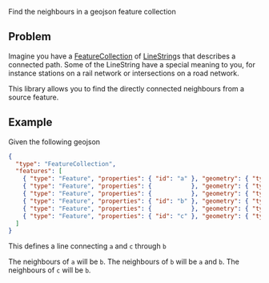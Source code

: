Find the neighbours in a geojson feature collection

## Problem

Imagine you have a [FeatureCollection](https://tools.ietf.org/html/rfc7946#section-3.3) of [LineString](https://tools.ietf.org/html/rfc7946#section-3.1.4)s that describes a connected path.
Some of the LineString have a special meaning to you, for instance stations on a rail network or intersections on a road network.

This library allows you to find the directly connected neighbours from a source feature.

## Example

Given the following geojson

```json
{
  "type": "FeatureCollection",
  "features": [
    { "type": "Feature", "properties": { "id": "a" }, "geometry": { "type": "LineString", "coordinates": [[0, 0], [0, 1]]} },
    { "type": "Feature", "properties": {           }, "geometry": { "type": "LineString", "coordinates": [[0, 1], [1, 2]]} },
    { "type": "Feature", "properties": {           }, "geometry": { "type": "LineString", "coordinates": [[1, 2], [2, 2]]} },
    { "type": "Feature", "properties": { "id": "b" }, "geometry": { "type": "LineString", "coordinates": [[2, 2], [2, 3]]} },
    { "type": "Feature", "properties": {           }, "geometry": { "type": "LineString", "coordinates": [[2, 3], [3, 5], [5, 6]]} },
    { "type": "Feature", "properties": { "id": "c" }, "geometry": { "type": "LineString", "coordinates": [[5, 6], [6, 6]]} }
  ]
}
```

This defines a line connecting `a` and `c` through `b`

The neighbours of `a` will be `b`.
The neighbours of `b` will be `a` and `b`.
The neighbours of `c` will be `b`.

